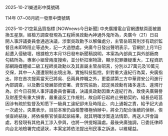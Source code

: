 
2025-10-21樂透彩中獎號碼

                                
114年 07~08月統一發票中獎號碼
                             
2025-10-21空氣品質指標
                              [NOWnews今日新聞] 中央廣播電台官網遭駭頁面被置換五星旗，經檢方調查發現為工程師吳政勳內神通外鬼所為，央廣今（21）日召開人事評議委員會通過決議，涉案吳政勳予以解僱處分，主管岳昭莒則涉有疏於監督且未即時阻止等過失，記一大過懲處。央廣今日發出聲明表示，官網於上月11日起遭入侵破壞，根據檢方本月13日發布新聞稿說明，本案為內部員工與外部廠商勾結所為，專案小組曾兩度搜索，並分析扣案物證，顯示犯罪嫌疑重大，工程資訊部網路媒體組二級工程師吳政勳以及其直屬主管岳昭莒，分別以27萬元及10萬元交保，其中一人還遭限制出境出海，實施科技監控。針對重大違紀行為案，央廣指出，除在首次搜索當天已將吳、岳兩員停職之外，更委請第三方中華資安公司進行內部調查，以及數位發展部資安署、資安院協助，認定吳政勳有諸多違法、違規行為，於今日召開人事評議委員會審議，決議吳政勳因重大違紀行為，致使央廣聲譽及財產受有重大損害，嚴重違反工作規則，故自即日起終止勞動契約，組長岳昭莒因涉有疏於監督及知悉下一級員工違紀卻未及時阻止、向上通報之責，給予記大過一次處分。央廣表示，目前本案仍由檢警積極偵辦中，將全力配合後續的偵辦，俟偵查終結後，將依檢察官偵查起訴結果，就其明確涉案違法情節，再送人評會論處，若發現有其他員工涉入參與，也將一併提報論處。最後央廣強調，已委託律師向台北地檢署完成遞狀，本案定將依法提出刑民事之訴追，以維權益。
